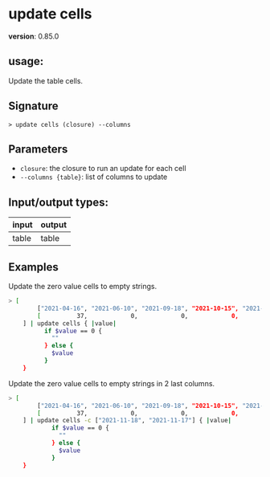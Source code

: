 # update cells

**version**: 0.85.0

## **usage**:

Update the table cells.

## Signature

`> update cells (closure) --columns`

## Parameters

- `closure`: the closure to run an update for each cell
- `--columns {table}`: list of columns to update

## Input/output types:

| input | output |
| ----- | ------ |
| table | table  |

## Examples

Update the zero value cells to empty strings.

```bash
> [
        ["2021-04-16", "2021-06-10", "2021-09-18", "2021-10-15", "2021-11-16", "2021-11-17", "2021-11-18"];
        [          37,            0,            0,            0,           37,            0,            0]
    ] | update cells { |value|
          if $value == 0 {
            ""
          } else {
            $value
          }
    }
```

Update the zero value cells to empty strings in 2 last columns.

```bash
> [
        ["2021-04-16", "2021-06-10", "2021-09-18", "2021-10-15", "2021-11-16", "2021-11-17", "2021-11-18"];
        [          37,            0,            0,            0,           37,            0,            0]
    ] | update cells -c ["2021-11-18", "2021-11-17"] { |value|
            if $value == 0 {
              ""
            } else {
              $value
            }
    }
```
